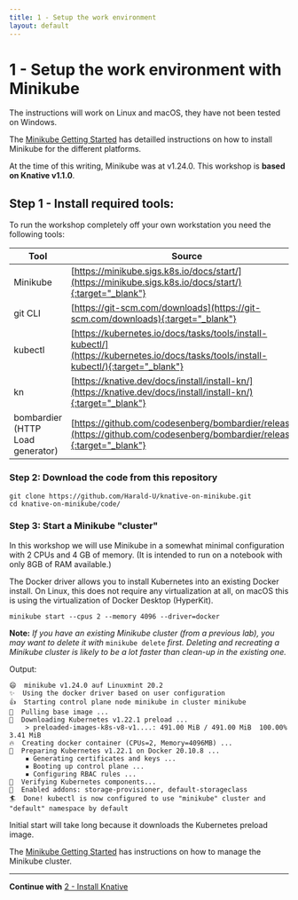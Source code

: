 ```yaml
---
title: 1 - Setup the work environment
layout: default
---
```


# 1 - Setup the work environment with Minikube

The instructions will work on Linux and macOS, they have not been tested on Windows.

The [Minikube Getting Started](https://minikube.sigs.k8s.io/docs/start/) has detailled instructions on how to install Minikube for the different platforms. 

At the time of this writing, Minikube was at v1.24.0. This workshop is **based on Knative v1.1.0**.

## Step 1 - Install required tools:

To run the workshop completely off your own workstation you need the following tools:

Tool  |Source       
----------------|----
Minikube|[https://minikube.sigs.k8s.io/docs/start/](https://minikube.sigs.k8s.io/docs/start/){:target="_blank"}
git CLI|[https://git-scm.com/downloads](https://git-scm.com/downloads){:target="_blank"} 
kubectl|[https://kubernetes.io/docs/tasks/tools/install-kubectl/](https://kubernetes.io/docs/tasks/tools/install-kubectl/){:target="_blank"}
kn|[https://knative.dev/docs/install/install-kn/](https://knative.dev/docs/install/install-kn/){:target="_blank"}
bombardier (HTTP Load generator)|[https://github.com/codesenberg/bombardier/releases](https://github.com/codesenberg/bombardier/releases){:target="_blank"}

### Step 2: Download the code from this repository

```
git clone https://github.com/Harald-U/knative-on-minikube.git
cd knative-on-minikube/code/
```

### Step 3: Start a Minikube "cluster"

In this workshop we will use Minikube in a somewhat minimal configuration with 2 CPUs and 4 GB of memory. (It is intended to run on a notebook with only 8GB of RAM available.)

The Docker driver allows you to install Kubernetes into an existing Docker install. On Linux, this does not require any virtualization at all, on macOS this is using the virtualization of Docker Desktop (HyperKit). 

```
minikube start --cpus 2 --memory 4096 --driver=docker
```

**Note:** _If you have an existing Minikube cluster (from a previous lab), you may want to delete it with_ `minikube delete` _first. Deleting and recreating a Minikube cluster is likely to be a lot faster than clean-up in the existing one._ 


Output:

```
😄  minikube v1.24.0 auf Linuxmint 20.2
✨  Using the docker driver based on user configuration
👍  Starting control plane node minikube in cluster minikube
🚜  Pulling base image ...
💾  Downloading Kubernetes v1.22.1 preload ...
    > preloaded-images-k8s-v8-v1....: 491.00 MiB / 491.00 MiB  100.00% 3.41 MiB
🔥  Creating docker container (CPUs=2, Memory=4096MB) ...
🐳  Preparing Kubernetes v1.22.1 on Docker 20.10.8 ...
    ▪ Generating certificates and keys ...
    ▪ Booting up control plane ...
    ▪ Configuring RBAC rules ...
🔎  Verifying Kubernetes components...
🌟  Enabled addons: storage-provisioner, default-storageclass
🏄  Done! kubectl is now configured to use "minikube" cluster and "default" namespace by default
```

Initial start will take long because it downloads the Kubernetes preload image. 

The [Minikube Getting Started](https://minikube.sigs.k8s.io/docs/start/) has instructions on how to manage the Minikube cluster.

---

**Continue with** [2 - Install Knative](../workshop/2-InstallKnative)
